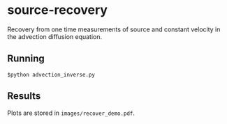 # source-recovery

Recovery from one time measurements of source and constant velocity 
in the advection diffusion equation.

Running
----
	$python advection_inverse.py

Results
----

Plots are stored in `images/recover_demo.pdf`.
